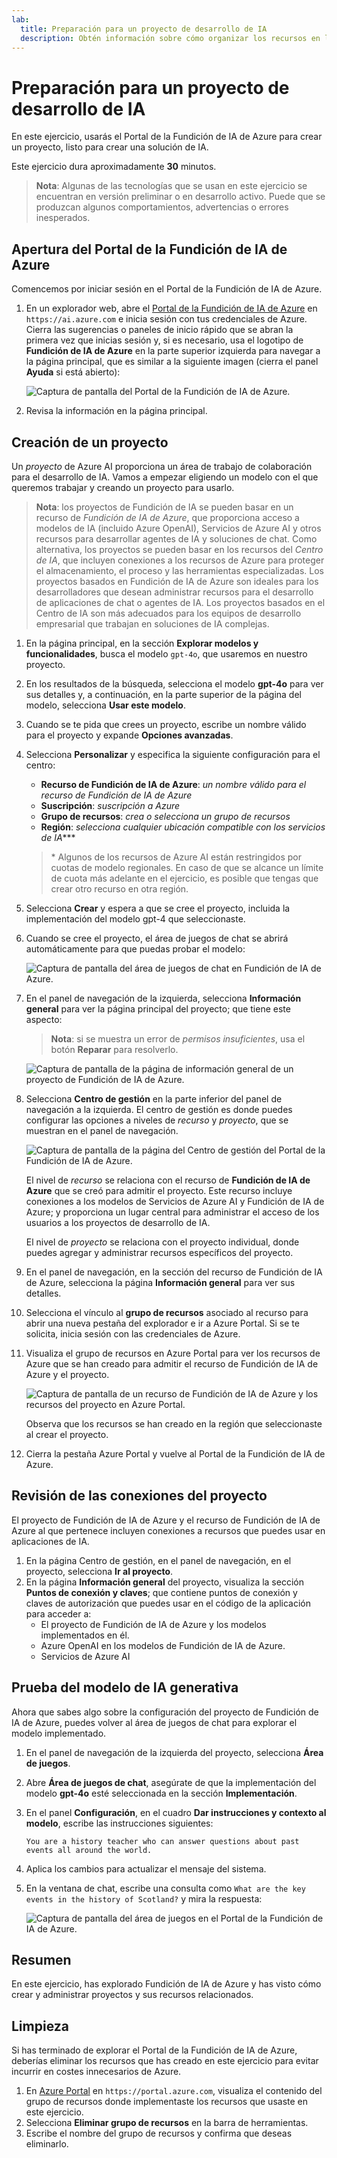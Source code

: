```yaml
---
lab:
  title: Preparación para un proyecto de desarrollo de IA
  description: Obtén información sobre cómo organizar los recursos en la nube en centros y proyectos para que los desarrolladores estén preparados para tener éxito al crear soluciones de IA.
---
```


# Preparación para un proyecto de desarrollo de IA

En este ejercicio, usarás el Portal de la Fundición de IA de Azure para crear un proyecto, listo para crear una solución de IA.

Este ejercicio dura aproximadamente **30** minutos.

> **Nota**: Algunas de las tecnologías que se usan en este ejercicio se encuentran en versión preliminar o en desarrollo activo. Puede que se produzcan algunos comportamientos, advertencias o errores inesperados.

## Apertura del Portal de la Fundición de IA de Azure

Comencemos por iniciar sesión en el Portal de la Fundición de IA de Azure.

1. En un explorador web, abre el [Portal de la Fundición de IA de Azure](https://ai.azure.com) en `https://ai.azure.com` e inicia sesión con tus credenciales de Azure. Cierra las sugerencias o paneles de inicio rápido que se abran la primera vez que inicias sesión y, si es necesario, usa el logotipo de **Fundición de IA de Azure** en la parte superior izquierda para navegar a la página principal, que es similar a la siguiente imagen (cierra el panel **Ayuda** si está abierto):

    ![Captura de pantalla del Portal de la Fundición de IA de Azure.](./media/ai-foundry-home.png)

1. Revisa la información en la página principal.

## Creación de un proyecto

Un *proyecto* de Azure AI proporciona un área de trabajo de colaboración para el desarrollo de IA. Vamos a empezar eligiendo un modelo con el que queremos trabajar y creando un proyecto para usarlo.

> **Nota**: los proyectos de Fundición de IA se pueden basar en un recurso de *Fundición de IA de Azure*, que proporciona acceso a modelos de IA (incluido Azure OpenAI), Servicios de Azure AI y otros recursos para desarrollar agentes de IA y soluciones de chat. Como alternativa, los proyectos se pueden basar en los recursos del *Centro de IA*, que incluyen conexiones a los recursos de Azure para proteger el almacenamiento, el proceso y las herramientas especializadas. Los proyectos basados en Fundición de IA de Azure son ideales para los desarrolladores que desean administrar recursos para el desarrollo de aplicaciones de chat o agentes de IA. Los proyectos basados en el Centro de IA son más adecuados para los equipos de desarrollo empresarial que trabajan en soluciones de IA complejas.

1. En la página principal, en la sección **Explorar modelos y funcionalidades**, busca el modelo `gpt-4o`, que usaremos en nuestro proyecto.
1. En los resultados de la búsqueda, selecciona el modelo **gpt-4o** para ver sus detalles y, a continuación, en la parte superior de la página del modelo, selecciona **Usar este modelo**.
1. Cuando se te pida que crees un proyecto, escribe un nombre válido para el proyecto y expande **Opciones avanzadas**.
1. Selecciona **Personalizar** y especifica la siguiente configuración para el centro:
    - **Recurso de Fundición de IA de Azure**: *un nombre válido para el recurso de Fundición de IA de Azure*
    - **Suscripción**: *suscripción a Azure*
    - **Grupo de recursos**: *crea o selecciona un grupo de recursos*
    - **Región**: *selecciona cualquier ubicación compatible con los servicios de IA***\*

    > \* Algunos de los recursos de Azure AI están restringidos por cuotas de modelo regionales. En caso de que se alcance un límite de cuota más adelante en el ejercicio, es posible que tengas que crear otro recurso en otra región.

1. Selecciona **Crear** y espera a que se cree el proyecto, incluida la implementación del modelo gpt-4 que seleccionaste.
1. Cuando se cree el proyecto, el área de juegos de chat se abrirá automáticamente para que puedas probar el modelo:

    ![Captura de pantalla del área de juegos de chat en Fundición de IA de Azure.](./media/ai-foundry-chat-playground.png)

1. En el panel de navegación de la izquierda, selecciona **Información general** para ver la página principal del proyecto; que tiene este aspecto:

    > **Nota**: si se muestra un error de *permisos insuficientes*, usa el botón **Reparar** para resolverlo.

    ![Captura de pantalla de la página de información general de un proyecto de Fundición de IA de Azure.](./media/ai-foundry-project.png)

1. Selecciona **Centro de gestión** en la parte inferior del panel de navegación a la izquierda. El centro de gestión es donde puedes configurar las opciones a niveles de *recurso* y *proyecto*, que se muestran en el panel de navegación.

    ![Captura de pantalla de la página del Centro de gestión del Portal de la Fundición de IA de Azure.](./media/ai-foundry-management.png)

    El nivel de *recurso* se relaciona con el recurso de **Fundición de IA de Azure** que se creó para admitir el proyecto. Este recurso incluye conexiones a los modelos de Servicios de Azure AI y Fundición de IA de Azure; y proporciona un lugar central para administrar el acceso de los usuarios a los proyectos de desarrollo de IA.

    El nivel de *proyecto* se relaciona con el proyecto individual, donde puedes agregar y administrar recursos específicos del proyecto.

1. En el panel de navegación, en la sección del recurso de Fundición de IA de Azure, selecciona la página **Información general** para ver sus detalles.
1. Selecciona el vínculo al **grupo de recursos** asociado al recurso para abrir una nueva pestaña del explorador e ir a Azure Portal. Si se te solicita, inicia sesión con las credenciales de Azure.
1. Visualiza el grupo de recursos en Azure Portal para ver los recursos de Azure que se han creado para admitir el recurso de Fundición de IA de Azure y el proyecto.

    ![Captura de pantalla de un recurso de Fundición de IA de Azure y los recursos del proyecto en Azure Portal.](./media/azure-portal-resources.png)

    Observa que los recursos se han creado en la región que seleccionaste al crear el proyecto.

1. Cierra la pestaña Azure Portal y vuelve al Portal de la Fundición de IA de Azure.

## Revisión de las conexiones del proyecto

El proyecto de Fundición de IA de Azure y el recurso de Fundición de IA de Azure al que pertenece incluyen conexiones a recursos que puedes usar en aplicaciones de IA.

1. En la página Centro de gestión, en el panel de navegación, en el proyecto, selecciona **Ir al proyecto**.
1. En la página **Información general** del proyecto, visualiza la sección **Puntos de conexión y claves**; que contiene puntos de conexión y claves de autorización que puedes usar en el código de la aplicación para acceder a:
    - El proyecto de Fundición de IA de Azure y los modelos implementados en él.
    - Azure OpenAI en los modelos de Fundición de IA de Azure.
    - Servicios de Azure AI

## Prueba del modelo de IA generativa

Ahora que sabes algo sobre la configuración del proyecto de Fundición de IA de Azure, puedes volver al área de juegos de chat para explorar el modelo implementado.

1. En el panel de navegación de la izquierda del proyecto, selecciona **Área de juegos**. 
1. Abre **Área de juegos de chat**, asegúrate de que la implementación del modelo **gpt-4o** esté seleccionada en la sección **Implementación**.
1. En el panel **Configuración**, en el cuadro **Dar instrucciones y contexto al modelo**, escribe las instrucciones siguientes:

    ```
   You are a history teacher who can answer questions about past events all around the world.
    ```

1. Aplica los cambios para actualizar el mensaje del sistema.
1. En la ventana de chat, escribe una consulta como `What are the key events in the history of Scotland?` y mira la respuesta:

    ![Captura de pantalla del área de juegos en el Portal de la Fundición de IA de Azure.](./media/ai-foundry-playground.png)

## Resumen

En este ejercicio, has explorado Fundición de IA de Azure y has visto cómo crear y administrar proyectos y sus recursos relacionados.

## Limpieza

Si has terminado de explorar el Portal de la Fundición de IA de Azure, deberías eliminar los recursos que has creado en este ejercicio para evitar incurrir en costes innecesarios de Azure.

1. En [Azure Portal](https://portal.azure.com) en `https://portal.azure.com`, visualiza el contenido del grupo de recursos donde implementaste los recursos que usaste en este ejercicio.
1. Selecciona **Eliminar grupo de recursos** en la barra de herramientas.
1. Escribe el nombre del grupo de recursos y confirma que deseas eliminarlo.
